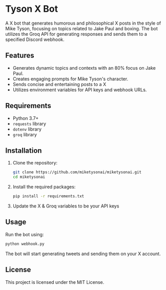 # Tyson X Bot

A X bot that generates humorous and philosophical X posts in the style of Mike Tyson, focusing on topics related to Jake Paul and boxing. The bot utilizes the Groq API for generating responses and sends them to a specified Discord webhook.

## Features

- Generates dynamic topics and contexts with an 80% focus on Jake Paul.
- Creates engaging prompts for Mike Tyson's character.
- Sends concise and entertaining posts to a X
- Utilizes environment variables for API keys and webhook URLs.

## Requirements

- Python 3.7+
- `requests` library
- `dotenv` library
- `groq` library

## Installation

1. Clone the repository:
   ```bash
   git clone https://github.com/miketysonai/miketysonai.git
   cd miketysonai
   ```

2. Install the required packages:
   ```bash
   pip install -r requirements.txt
   ```

4. Update the X & Groq variables to be your API keys

## Usage

Run the bot using:
```bash
python webhook.py
```


The bot will start generating tweets and sending them on your X account.


## License

This project is licensed under the MIT License.
